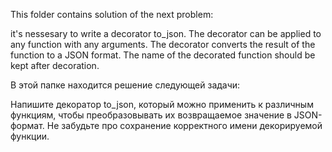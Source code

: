 This folder contains solution of the next problem:

it's nessesary to write a decorator to_json. The decorator can be applied to any function with any arguments. The decorator converts the result of the function to a JSON format. The name of the decorated function should be kept after decoration. 

В этой папке находится решение следующей задачи:

Напишите декоратор to_json, который можно применить к различным функциям, чтобы преобразовывать их возвращаемое значение в JSON-формат. Не забудьте про сохранение корректного имени декорируемой функции.